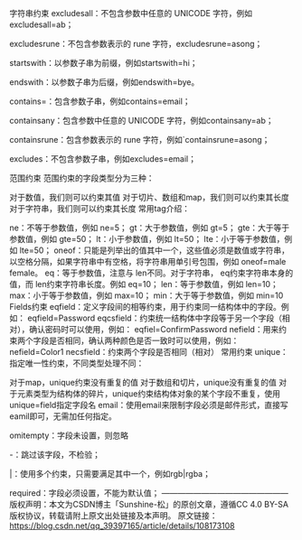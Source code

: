 字符串约束
excludesall：不包含参数中任意的 UNICODE 字符，例如excludesall=ab；

excludesrune：不包含参数表示的 rune 字符，excludesrune=asong；

startswith：以参数子串为前缀，例如startswith=hi；

endswith：以参数子串为后缀，例如endswith=bye。

contains=：包含参数子串，例如contains=email；

containsany：包含参数中任意的 UNICODE 字符，例如containsany=ab；

containsrune：包含参数表示的 rune 字符，例如`containsrune=asong；

excludes：不包含参数子串，例如excludes=email；

范围约束
范围约束的字段类型分为三种：

对于数值，我们则可以约束其值
对于切片、数组和map，我们则可以约束其长度
对于字符串，我们则可以约束其长度
常用tag介绍：

ne：不等于参数值，例如 ne=5；
gt：大于参数值，例如 gt=5；
gte：大于等于参数值，例如 gte=50；
lt：小于参数值，例如 lt=50；
lte：小于等于参数值，例如 lte=50；
oneof：只能是列举出的值其中一个，这些值必须是数值或字符串，以空格分隔，如果字符串中有空格，将字符串用单引号包围，例如 oneof=male female。
eq：等于参数值，注意与 len不同。对于字符串， eq约束字符串本身的值，而 len约束字符串长度。例如 eq=10；
len：等于参数值，例如 len=10；
max：小于等于参数值，例如 max=10；
min：大于等于参数值，例如 min=10
Fields约束
eqfield：定义字段间的相等约束，用于约束同一结构体中的字段。例如： eqfield=Password
eqcsfield：约束统一结构体中字段等于另一个字段（相对），确认密码时可以使用，例如： eqfiel=ConfirmPassword
nefield：用来约束两个字段是否相同，确认两种颜色是否一致时可以使用，例如： nefield=Color1
necsfield：约束两个字段是否相同（相对）
常用约束
unique：指定唯一性约束，不同类型处理不同：

对于map，unique约束没有重复的值
对于数组和切片，unique没有重复的值
对于元素类型为结构体的碎片，unique约束结构体对象的某个字段不重复，使用 unique=field指定字段名
email：使用email来限制字段必须是邮件形式，直接写eamil即可，无需加任何指定。

omitempty：字段未设置，则忽略

-：跳过该字段，不检验；

|：使用多个约束，只需要满足其中一个，例如rgb|rgba；

required：字段必须设置，不能为默认值；
————————————————
版权声明：本文为CSDN博主「Sunshine-松」的原创文章，遵循CC 4.0 BY-SA版权协议，转载请附上原文出处链接及本声明。
原文链接：https://blog.csdn.net/qq_39397165/article/details/108173108